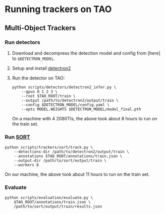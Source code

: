 # Running trackers on TAO

## Multi-Object Trackers

### Run detectors

1. Download and decompress the detection model and config from [here] to
   `$DETECTRON_MODEL`.
1. Setup and install
   [detectron2](https://github.com/facebookresearch/detectron2)
1. Run the detector on TAO:

    ```
    python scripts/detectors/detectron2_infer.py \
        --gpus 0 1 2 3 \
        --root $TAO_ROOT/train \
        --output /path/to/detectron2/output/train \
        --config $DETECTRON_MODEL/config.yaml \
        --opts MODEL.WEIGHTS $DETECTRON_MODEL/model_final.pth
    ```

    On a machine with 4 2080TIs, the above took about 8 hours to run on the
    train set.

### Run [SORT](https://github.com/abewley/sort)

```
python scripts/trackers/sort/track.py \
    --detections-dir /path/to/detectron2/output/train \
    --annotations $TAO_ROOT/annotations/train.json \
    --output-dir /path/to/sort/output/train \
    --workers 8
```

On our machine, the above took about 11 hours to run on the train set.

### Evaluate

```
python scripts/evaluation/evaluate.py \
    $TAO_ROOT/annotations/train.json \
    /path/to/sort/output/train/results.json
```
